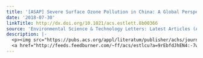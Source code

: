 ```yaml
---
title: '[ASAP] Severe Surface Ozone Pollution in China: A Global Perspective'
date: '2018-07-30'
linkTitle: http://dx.doi.org/10.1021/acs.estlett.8b00366
source: 'Environmental Science & Technology Letters: Latest Articles (ACS Publications)'
description: |-
  <p><img src="https://pubs.acs.org/appl/literatum/publisher/achs/journals/content/estlcu/0/estlcu.ahead-of-print/acs.estlett.8b00366/20180730/images/medium/ez-2018-00366s_0004.gif" alt="TOC Graphic"/></p><div><cite>Environmental Science & Technology Letters</cite></div><div>DOI: 10.1021/acs.estlett.8b00366</div><div class="feedflare">
  <a href="http://feeds.feedburner.com/~ff/acs/estlcu?a=9rEbfdJhEN4:-7w6UM9ykgQ:yIl2AUoC8zA"><img src="http://feeds.feedburner.com/~ff/acs/estlcu?d=yIl2AUoC8zA" borde
---
```

